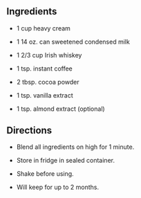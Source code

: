 # 

## Ingredients

- 1 cup heavy cream

- 1 14 oz. can sweetened condensed milk

- 1 2/3 cup Irish whiskey

- 1 tsp. instant coffee

- 2 tbsp. cocoa powder

- 1 tsp. vanilla extract

- 1 tsp. almond extract (optional)

## Directions

- Blend all ingredients on high for 1 minute.

- Store in fridge in sealed container.

- Shake before using.

- Will keep for up to 2 months.
